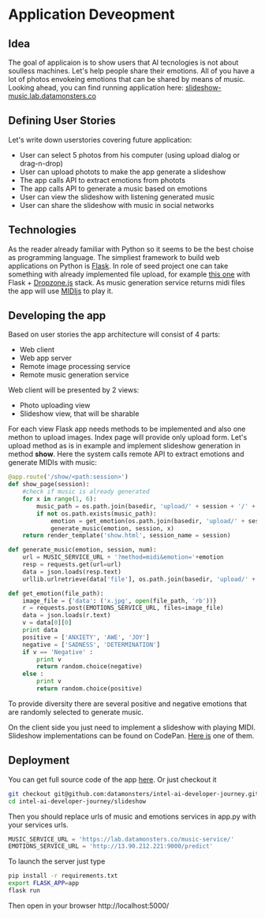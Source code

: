 # Application Deveopment

## Idea
The goal of applicaion is to show users that AI tecnologies is not about soulless machines. Let's help people share their emotions. All of you have a lot of photos envokeing emotions that can be shared by means of music. 
Looking ahead, you can find running application here: [slideshow-music.lab.datamonsters.co](https://slideshow-music.lab.datamonsters.co/)

## Defining User Stories
Let's write down userstories covering future application:
- User can select 5 photos from his computer (using upload dialog or drag-n-drop)
- User can upload photots to make the app generate a slideshow
- The app calls API to extract emotions from photots
- The app calls API to generate a music based on emotions
- User can view the slideshow with listening generated music
- User can share the slideshow with music in social networks

## Technologies
As the reader already familiar with Python so it seems to be the best choise as programming language.
The simpliest framework to build web applications on Python is [Flask](http://flask.pocoo.org/).
In role of seed project one can take something with already implemented file upload, for example [this one](https://github.com/moremorefor/flask-fileupload-dropzonejs) with Flask + [Dropzone.js](http://www.dropzonejs.com/) stack. As music generation service returns midi files the app will use [MIDIjs](https://github.com/mudcube/MIDI.js/) to play it.

## Developing the app
Based on user stories the app architecture will consist of 4 parts:
- Web client
- Web app server
- Remote image processing service
- Remote music generation service

Web client will be presented by 2 views:
- Photo uploading view
- Slideshow view, that will be sharable

For each view Flask app needs methods to be implemented and also one methon to upload images. 
Index page will provide only upload form. Let's upload method as is in example and implement slideshow generation in method **show**. Here the system calls remote API to extract emotions and generate MIDIs with music:

```Python
@app.route('/show/<path:session>')
def show_page(session):
    #check if music is already generated
    for x in range(1, 6):
        music_path = os.path.join(basedir, 'upload/' + session + '/' + str(x) + '.mid')
        if not os.path.exists(music_path):
            emotion = get_emotion(os.path.join(basedir, 'upload/' + session + '/' + str(x) + '.jpg'))
            generate_music(emotion, session, x)
    return render_template('show.html', session_name = session)

def generate_music(emotion, session, num):
    url = MUSIC_SERVICE_URL + '?method=midi&emotion='+emotion
    resp = requests.get(url=url)
    data = json.loads(resp.text) 
    urllib.urlretrieve(data['file'], os.path.join(basedir, 'upload/' + session + '/' + str(num) + '.mid'))

def get_emotion(file_path):
    image_file = {'data': ('x.jpg', open(file_path, 'rb'))}
    r = requests.post(EMOTIONS_SERVICE_URL, files=image_file)
    data = json.loads(r.text)
    v = data[0][0]
    print data
    positive = ['ANXIETY', 'AWE', 'JOY']
    negative = ['SADNESS', 'DETERMINATION']
    if v == 'Negative' :
        print v
        return random.choice(negative)
    else :
        print v 
        return random.choice(positive)
```

To provide diversity there are several positive and negative emotions that are randomly selected to generate music.

On the client side you just need to implement a slideshow with playing MIDI.
Slideshow implementations can be found on CodePan. [Here is](https://codepen.io/gabrieleromanato/pen/dImly) one of them.

## Deployment
You can get full source code of the app [here](https://github.com/datamonsters/intel-ai-developer-journey/tree/master/slideshow). Or just checkout it 
```bash
git checkout git@github.com:datamonsters/intel-ai-developer-journey.git
cd intel-ai-developer-journey/slideshow
```
Then you should replace urls of music and emotions services in app.py with your services urls.
```python
MUSIC_SERVICE_URL = 'https://lab.datamonsters.co/music-service/'
EMOTIONS_SERVICE_URL = 'http://13.90.212.221:9000/predict'
```
To launch the server just type
```bash
pip install -r requirements.txt
export FLASK_APP=app
flask run
```
Then open in your browser http://localhost:5000/
